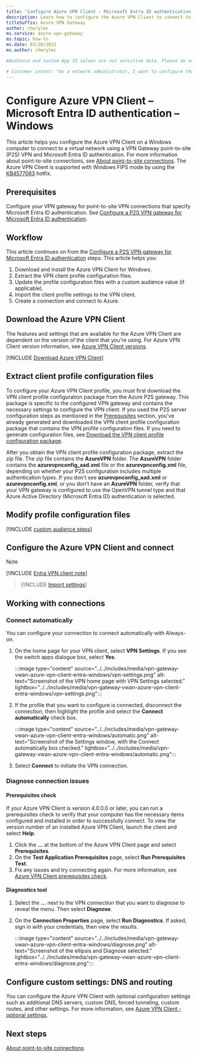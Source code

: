 ```yaml
---
title: 'Configure Azure VPN Client - Microsoft Entra ID authentication - Microsoft-registered App ID - Windows'
description: Learn how to configure the Azure VPN Client to connect to a virtual network using VPN Gateway point-to-site VPN, OpenVPN protocol connections, and Microsoft Entra ID authentication from a Windows computer. This article applies to P2S gateways configured with the Microsoft-registered App ID.
titleSuffix: Azure VPN Gateway
author: cherylmc
ms.service: azure-vpn-gateway
ms.topic: how-to
ms.date: 03/20/2025
ms.author: cherylmc

#Audience and custom App ID values are not sensitive data. Please do not remove. They are required for the configuration.

# Customer intent: "As a network administrator, I want to configure the Azure VPN Client with Microsoft Entra ID authentication on Windows, so that I can securely connect to virtual networks via point-to-site VPN."
---
```


# Configure Azure VPN Client – Microsoft Entra ID authentication – Windows

This article helps you configure the Azure VPN Client on a Windows computer to connect to a virtual network using a VPN Gateway point-to-site (P2S) VPN and Microsoft Entra ID authentication. For more information about point-to-site connections, see [About point-to-site connections](point-to-site-about.md). The Azure VPN Client is supported with Windows FIPS mode by using the [KB4577063](https://support.microsoft.com/help/4577063/windows-10-update-kb4577063) hotfix.

## Prerequisites

Configure your VPN gateway for point-to-site VPN connections that specify Microsoft Entra ID authentication. See [Configure a P2S VPN gateway for Microsoft Entra ID authentication](point-to-site-entra-gateway.md).

## Workflow

This article continues on from the [Configure a P2S VPN gateway for Microsoft Entra ID authentication](point-to-site-entra-gateway.md) steps. This article helps you:

1. Download and install the Azure VPN Client for Windows.
1. Extract the VPN client profile configuration files.
1. Update the profile configuration files with a custom audience value (if applicable).
1. Import the client profile settings to the VPN client.
1. Create a connection and connect to Azure.

## <a name="download"></a>Download the Azure VPN Client

The features and settings that are available for the Azure VPN Client are dependent on the version of the client that you're using. For Azure VPN Client version information, see [Azure VPN Client versions](azure-vpn-client-versions.md).

[!INCLUDE [Download Azure VPN Client](../../includes/vpn-gateway-download-vpn-client.md)]

## <a name="generate"></a>Extract client profile configuration files

To configure your Azure VPN Client profile, you must first download the VPN client profile configuration package from the Azure P2S gateway. This package is specific to the configured VPN gateway and contains the necessary settings to configure the VPN client. If you used the P2S server configuration steps as mentioned in the [Prerequisites](#prerequisites) section, you've already generated and downloaded the VPN client profile configuration package that contains the VPN profile configuration files. If you need to generate configuration files, see [Download the VPN client profile configuration package](point-to-site-entra-gateway.md#download).

After you obtain the VPN client profile configuration package, extract the zip file. The zip file contains the **AzureVPN** folder. The **AzureVPN** folder contains the **azurevpnconfig_aad.xml** file or the **azurevpnconfig.xml** file, depending on whether your P2S configuration includes multiple authentication types. If you don't see **azurevpnconfig_aad.xml** or **azurevpnconfig.xml**, or you don't have an **AzureVPN** folder, verify that your VPN gateway is configured to use the OpenVPN tunnel type and that Azure Active Directory (Microsoft Entra ID) authentication is selected.

## <a name="modify"></a>Modify profile configuration files

[!INCLUDE [custom audience steps](../../includes/vpn-gateway-entra-vpn-client-custom.md)]

## <a name="import"></a>Configure the Azure VPN Client and connect

> [!NOTE]
> [!INCLUDE [Entra VPN client note](../../includes/vpn-gateway-entra-vpn-client-note.md)]

> [!INCLUDE [Import settings](../../includes/vpn-gateway-vwan-azure-vpn-client-entra-windows.md)]

## Working with connections

### <a name="autoconnect"></a>Connect automatically

You can configure your connection to connect automatically with Always-on.

1. On the home page for your VPN client, select **VPN Settings**. If you see the switch apps dialogue box, select **Yes**.

   :::image type="content" source="../../includes/media/vpn-gateway-vwan-azure-vpn-client-entra-windows/vpn-settings.png" alt-text="Screenshot of the VPN home page with VPN Settings selected." lightbox="../../includes/media/vpn-gateway-vwan-azure-vpn-client-entra-windows/vpn-settings.png":::

1. If the profile that you want to configure is connected, disconnect the connection, then highlight the profile and select the **Connect automatically** check box.

   :::image type="content" source="../../includes/media/vpn-gateway-vwan-azure-vpn-client-entra-windows/automatic.png" alt-text="Screenshot of the Settings window, with the Connect automatically box checked." lightbox="../../includes/media/vpn-gateway-vwan-azure-vpn-client-entra-windows/automatic.png":::

1. Select **Connect** to initiate the VPN connection.

### <a name="diagnose"></a>Diagnose connection issues

#### Prerequisites check

If your Azure VPN Client is version 4.0.0.0 or later, you can run a prerequisites check to verify that your computer has the necessary items configured and installed in order to successfully connect. To view the version number of an installed Azure VPN Client, launch the client and select **Help**.

1. Click the **...** at the bottom of the Azure VPN Client page and select **Prerequisites**.
1. On the **Test Application Prerequisites** page, select **Run Prerequisites Test**.
1. Fix any issues and try connecting again. For more information, see [Azure VPN Client prerequisites check](azure-vpn-client-prerequisites-check.md).

#### Diagnostics tool

1. Select the **...** next to the VPN connection that you want to diagnose to reveal the menu. Then select **Diagnose**.
1. On the **Connection Properties** page, select **Run Diagnostics**. If asked, sign in with your credentials, then view the results.

   :::image type="content" source="../../includes/media/vpn-gateway-vwan-azure-vpn-client-entra-windows/diagnose.png" alt-text="Screenshot of the ellipsis and Diagnose selected." lightbox="../../includes/media/vpn-gateway-vwan-azure-vpn-client-entra-windows/diagnose.png":::

## Configure custom settings: DNS and routing

You can configure the Azure VPN Client with optional configuration settings such as additional DNS servers, custom DNS, forced tunneling, custom routes, and other settings. For more information, see [Azure VPN Client - optional settings](azure-vpn-client-optional-configurations.md).
  
## Next steps

[About point-to-site connections](point-to-site-about.md).
